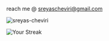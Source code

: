 
reach me @ <a href="mailto:sreyascheviri@gmail.com">sreyascheviri@gmail.com</a>
<p align="left"> <img src="https://komarev.com/ghpvc/?username=sreyas-cheviri&label=Profile%20views&color=0e75b6&style=flat" alt="sreyas-cheviri" /> </p>

![Your Streak](https://github-readme-streak-stats.herokuapp.com/?user=sreyas-cheviri&theme=dark&hide_border=true)




